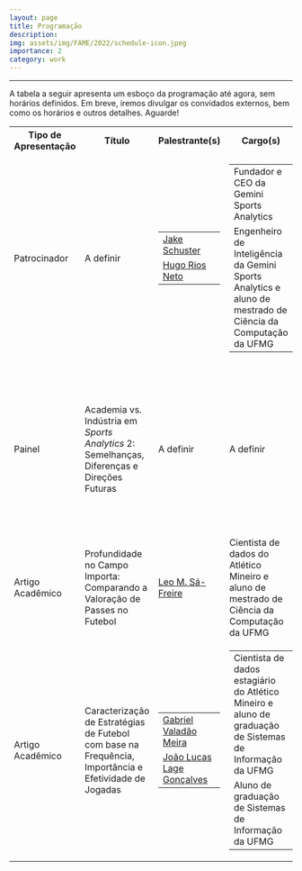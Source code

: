 ```yaml
---
layout: page
title: Programação
description: 
img: assets/img/FAME/2022/schedule-icon.jpeg
importance: 2
category: work
---
```

<hr>
A tabela a seguir apresenta um esboço da programação até agora, sem horários definidos. Em breve, iremos divulgar os 
convidados externos, bem como os horários e outros detalhes. Aguarde!
<table>
    <tr>
        <th>Tipo de Apresentação</th>
        <th>Título</th>
        <th>Palestrante(s)</th>
        <th>Cargo(s)</th>
        <th>Descrição</th>
    </tr>
    <tr>
        <td>Patrocinador</td>
        <td>A definir</td>
        <td>
            <table style="border: 0;" cellpadding="0" cellspacing="0">
                <tr>
                    <td style="border: 0;" cellpadding="0" cellspacing="0"><a href='https://www.linkedin.com/in/jake-george-schuster-2263a359/'>Jake Schuster</a></td>
                </tr>
                <tr>
                    <td style="border: 0;" cellpadding="0" cellspacing="0"><a href='https://www.linkedin.com/in/hugoriosneto/'>Hugo Rios Neto</a></td>
                </tr>
            </table>
        </td>
        <td>
            <table style="border: 0;" cellpadding="0" cellspacing="0">
                <tr>
                    <td style="border: 0;" cellpadding="0" cellspacing="0">Fundador e CEO da Gemini Sports Analytics</td>
                </tr>
                <tr>
                    <td style="border: 0;" cellpadding="0" cellspacing="0">Engenheiro de Inteligência da Gemini Sports Analytics e aluno de mestrado de Ciência da Computação da UFMG</td>
                </tr>
            </table>
        </td>
        <td>A definir.</td>
    </tr>
    <tr>
        <td>Painel</td>
        <td>Academia vs. Indústria em <em>Sports Analytics</em> 2: Semelhanças, Diferenças e Direções Futuras</td>
        <td>A definir</td>
        <td>A definir</td>
        <td>Dando continuidade à discussão iniciada no <a href='https://salabufmg.github.io/FAME22/'>FAME '22</a>, o painel busca 
        discutir como a academia e a indústria se assemelham, se divergem e podem cooperar, em <em>Sports Analytics</em>.</td>
    </tr>
    <tr>
        <td>Artigo Acadêmico</td>
        <td>Profundidade no Campo Importa: Comparando a Valoração de Passes no Futebol</td>
        <td><a href='https://www.linkedin.com/in/leomartins7/'>Leo M. Sá-Freire</a></td>
        <td>Cientista de dados do Atlético Mineiro e aluno de mestrado de Ciência da Computação da UFMG</td>
        <td>Artigo aceito e apresentado no <a href='https://dtai.cs.kuleuven.be/events/MLSA23/index.php'>Workshop on Machine Learning and Data Mining for Sports Analytics (MLSA) 2023</a>.</td>
    </tr>
    <tr>
        <td>Artigo Acadêmico</td>
        <td>Caracterização de Estratégias de Futebol com base na Frequência, Importância e Efetividade de Jogadas</td>
        <td>
            <table style="border: 0;" cellpadding="0" cellspacing="0">
                <tr>
                    <td style="border: 0;" cellpadding="0" cellspacing="0"><a href='https://www.linkedin.com/in/gabriel-valadao-22a250150/'>Gabriel Valadão Meira</a></td>
                </tr>
                <tr>
                    <td style="border: 0;" cellpadding="0" cellspacing="0"><a href='https://www.linkedin.com/in/joao-lucas-lage-goncalves/'>João Lucas Lage Gonçalves</a></td>
                </tr>
            </table>
        </td>
        <td>
            <table style="border: 0;" cellpadding="0" cellspacing="0">
                <tr>
                    <td style="border: 0;" cellpadding="0" cellspacing="0">Cientista de dados estagiário do Atlético Mineiro e aluno de graduação de Sistemas de Informação da UFMG</td>
                </tr>
                <tr>
                    <td style="border: 0;" cellpadding="0" cellspacing="0">Aluno de graduação de Sistemas de Informação da UFMG</td>
                </tr>
            </table>
        </td>
        <td>Artigo aceito e apresentado no <a href='https://www.bracis.dcc.ufmg.br/collocated-events/eniac'>Encontro Nacional de Inteligência Artificial e Computacional (ENIAC) 2023</a>.</td>
    </tr>
</table>
